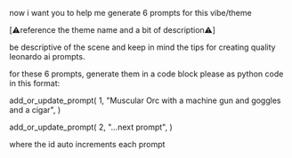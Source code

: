 now i want you to help me generate 6 prompts for this vibe/theme

[⚠️reference the theme name and a bit of description⚠️]

be descriptive of the scene and keep in mind the tips for creating quality leonardo ai prompts.

for these 6 prompts, generate them in a code block please as python code in this format:

add_or_update_prompt(
1,
"Muscular Orc with a machine gun and goggles and a cigar",
)

add_or_update_prompt(
2,
"...next prompt",
)

where the id auto increments each prompt
